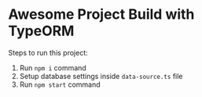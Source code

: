 # Awesome Project Build with TypeORM

Steps to run this project:


1. Run `npm i` command
2. Setup database settings inside `data-source.ts` file
3. Run `npm start` command
